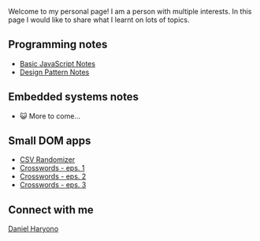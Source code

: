 <script type="text/javascript" src="https://platform.linkedin.com/badges/js/profile.js" async defer>
</script>

Welcome to my personal page! I am a person with multiple interests. In this page I would like to share what I learnt on lots of topics.

## Programming notes

- [Basic JavaScript Notes](https://github.com/ideaspaper/p0-class-notes)
- [Design Pattern Notes](https://github.com/ideaspaper/design-pattern-notes)

## Embedded systems notes

- 😺️ More to come...

## Small DOM apps

- [CSV Randomizer](https://ideaspaper.github.io/csv-randomizer/)
- [Crosswords - eps. 1](https://ideaspaper.github.io/crosswords-1/)
- [Crosswords - eps. 2](https://ideaspaper.github.io/crosswords-2/)
- [Crosswords - eps. 3](https://ideaspaper.github.io/crosswords-3/)

## Connect with me

<div class="LI-profile-badge"  data-version="v1" data-size="medium" data-locale="en_US" data-type="horizontal" data-theme="dark" data-vanity="danielharyono">
<a class="LI-simple-link" href='https://id.linkedin.com/in/danielharyono?trk=profile-badge'>
Daniel Haryono
</a>
</div>
